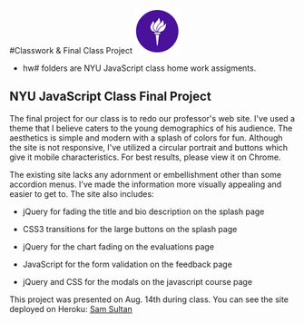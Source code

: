 #Classwork & Final Class Project ![Alt nyu_touch](finalproject/img/nyu_torch.png "NYU Torch")

* hw# folders are NYU JavaScript class home work assigments.

## NYU JavaScript Class Final Project

The final project for our class is to redo our professor's web site. I've used a theme that I believe caters to the young demographics of his audience.  The aesthetics is simple and modern with a splash of colors for fun.  Although the site is not responsive, I've utilized a circular portrait and buttons which give it mobile characteristics.  For best results, please view it on Chrome.

The existing site lacks any adornment or embellishment other than some accordion menus.  I've made the information more visually appealing and easier to get to. The site also includes:

* jQuery for fading the title and bio description on the splash page

* CSS3 transitions for the large buttons on the splash page

* jQuery for the chart fading on the evaluations page

* JavaScript for the form validation on the feedback page

* jQuery and CSS for the modals on the javascript course page


This project was presented on Aug. 14th during class. You can see the site deployed on Heroku:  [Sam Sultan](http://samsultan.herokuapp.com)
